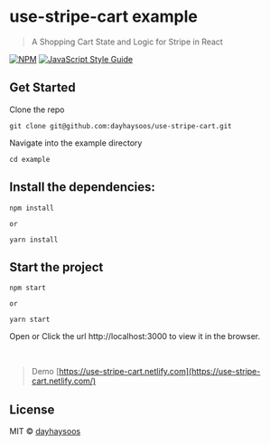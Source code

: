 # use-stripe-cart example

> A Shopping Cart State and Logic for Stripe in React

[![NPM](https://img.shields.io/npm/v/use-stripe-cart.svg)](https://www.npmjs.com/package/use-stripe-cart) [![JavaScript Style Guide](https://img.shields.io/badge/code_style-standard-brightgreen.svg)](https://standardjs.com)

## Get Started

Clone the repo

```
git clone git@github.com:dayhaysoos/use-stripe-cart.git
```

Navigate into the example directory

```
cd example
```


## Install the dependencies:

```
npm install

or

yarn install
```

## Start the project

```
npm start

or

yarn start
```

Open or Click the url http://localhost:3000 to view it in the browser.

<br/>

> Demo [https://use-stripe-cart.netlify.com](https://use-stripe-cart.netlify.com/)

## License

MIT © [dayhaysoos](https://github.com/dayhaysoos)
